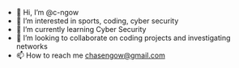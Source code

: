- 👋 Hi, I’m @c-ngow
- 👀 I’m interested in sports, coding, cyber security
- 🌱 I’m currently learning Cyber Security
- 💞️ I’m looking to collaborate on coding projects and investigating networks
- 📫 How to reach me chasengow@gmail.com

<!---
c-ngow/c-ngow is a ✨ special ✨ repository because its `README.md` (this file) appears on your GitHub profile.
You can click the Preview link to take a look at your changes.
--->
